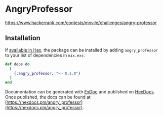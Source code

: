 # AngryProfessor

https://www.hackerrank.com/contests/movile/challenges/angry-professor

## Installation

If [available in Hex](https://hex.pm/docs/publish), the package can be installed
by adding `angry_professor` to your list of dependencies in `mix.exs`:

```elixir
def deps do
  [
    {:angry_professor, "~> 0.1.0"}
  ]
end
```

Documentation can be generated with [ExDoc](https://github.com/elixir-lang/ex_doc)
and published on [HexDocs](https://hexdocs.pm). Once published, the docs can
be found at [https://hexdocs.pm/angry_professor](https://hexdocs.pm/angry_professor).

